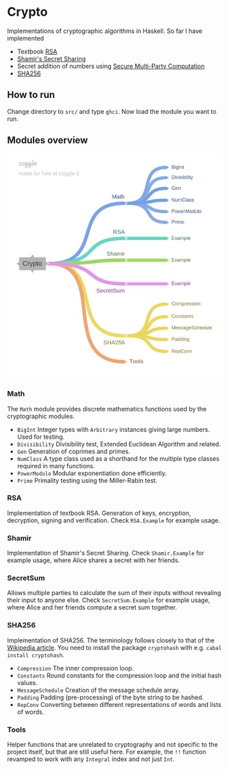 
# Crypto

Implementations of cryptographic algorithms in Haskell. So far I have implemented

- Textbook [RSA](https://en.wikipedia.org/wiki/RSA_(cryptosystem))
- [Shamir's Secret Sharing](https://en.wikipedia.org/wiki/Shamir%27s_Secret_Sharing)
- Secret addition of numbers using [Secure Multi-Party Computation](https://en.wikipedia.org/wiki/Secure_multi-party_computation)
- [SHA256](https://en.wikipedia.org/wiki/SHA-2)

## How to run

Change directory to `src/` and type `ghci`. Now load the module you want to run.

## Modules overview

![](misc/modules_overview.png)

### Math

The `Math` module provides discrete mathematics functions used by the cryptographic modules.

- `BigInt` Integer types with `Arbitrary` instances giving large numbers. Used for testing.
- `Divisibility` Divisibility test, Extended Euclidean Algorithm and related.
- `Gen` Generation of coprimes and primes.
- `NumClass` A type class used as a shorthand for the multiple type classes required in many functions.
- `PowerModulo` Modular exponentiation done efficiently.
- `Prime` Primality testing using the Miller-Rabin test.

### RSA

Implementation of textbook RSA. Generation of keys, encryption, decryption, signing and verification. Check `RSA.Example` for example usage.

### Shamir

Implementation of Shamir's Secret Sharing. Check `Shamir.Example` for example usage, where Alice shares a secret with her friends.

### SecretSum

Allows multiple parties to calculate the sum of their inputs without revealing their input to anyone else. Check `SecretSum.Example` for example usage, where Alice and her friends compute a secret sum together.

### SHA256

Implementation of SHA256. The terminology follows closely to that of the [Wikipedia article](https://en.wikipedia.org/wiki/SHA-2). You need to install the package `cryptohash` with e.g. `cabal install cryptohash`. 

- `Compression` The inner compression loop.
- `Constants` Round constants for the compression loop and the initial hash values.
- `MessageSchedule` Creation of the message schedule array.
- `Padding`  Padding (pre-processing) of the byte string to be hashed.
- `RepConv` Converting between different representations of words and lists of words.

### Tools

Helper functions that are unrelated to cryptography and not specific to the project itself, but that are still useful here. For example, the `!!` function revamped to work with any `Integral` index and not just `Int`.
